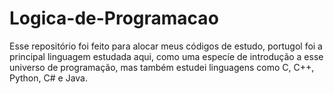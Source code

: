 # Logica-de-Programacao
 Esse repositório foi feito para alocar meus códigos de estudo, portugol foi a principal linguagem estudada aqui, como uma especíe de introdução a esse universo de programação, mas também estudei linguagens como C, C++, Python, C# e Java.
